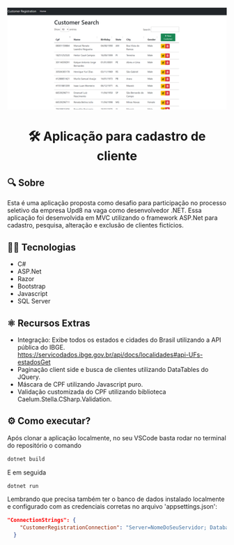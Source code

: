 <p align="center">
    <img src="https://github.com/marioalvesx/CustomerRegistration-Upd8/blob/master/CustomerRegistration.png" width="700px"/>
</p>
<h1 align="center"> 🛠️ Aplicação para cadastro de cliente </h1>

## 🔍 Sobre
Esta é uma aplicação proposta como desafio para participação no processo seletivo
da empresa Upd8 na vaga como desenvolvedor .NET.
Essa aplicação foi desenvolvida em MVC utilizando o framework ASP.Net para cadastro, 
pesquisa, alteração e exclusão de clientes fictícios.

## 🧑‍💻 Tecnologias
* C# 
* ASP.Net 
* Razor
* Bootstrap
* Javascript
* SQL Server

## ⚛️ Recursos Extras

* Integração: Exibe todos os estados e cidades do Brasil utilizando a API pública do IBGE.
https://servicodados.ibge.gov.br/api/docs/localidades#api-UFs-estadosGet
* Paginação client side e busca de clientes utilizando DataTables do JQuery.
* Máscara de CPF utilizando Javascript puro.
* Validação customizada do CPF utilizando biblioteca Caelum.Stella.CSharp.Validation.

## ⚙️ Como executar?
Após clonar a aplicação localmente, no seu VSCode basta rodar no terminal do repositório o comando
```bash
dotnet build
```
E em seguida
```bash
dotnet run
```
Lembrando que precisa também ter o banco de dados instalado localmente e configurado com as credenciais corretas no arquivo 'appsettings.json':

```json
"ConnectionStrings": {
    "CustomerRegistrationConnection": "Server=NomeDoSeuServidor; Database=CustomerRegistrationDb; Integrated Security=True; trustServerCertificate=true;"
  }
```
